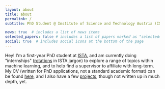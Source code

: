 ```yaml
---
layout: about
title: about
permalink: /
subtitle: PhD Student @ Institute of Science and Technology Austria (ISTA)

news: true  # includes a list of news items
selected_papers: false # includes a list of papers marked as "selected={true}"
social: true  # includes social icons at the bottom of the page
---
```


Hey! I'm a first-year PhD student at [ISTA](https://ista.ac.at), and am currently doing "internships" ([rotations](https://phd.pages.ist.ac.at/phd-program-overview/) in ISTA jargon) to explore a range of topics within machine learning, and to help find a supervisor to affiliate with long-term. My CV (written for PhD applications, not a standard academic format) can be found [here](/assets/pdf/cv14.11.2022.pdf), and I also have a few [projects](/projects), though not written up in much depth, yet.
